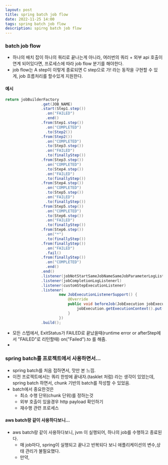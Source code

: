 ```yaml
---
layout: post
title: spring batch job flow
date: 2022-11-25 14:00
tags: spring batch job flow
description: spirng batch job flow
---
```


### batch job flow

- 하나의 배치 잡이 하나의 쿼리로 끝나는게 아니라, 여러번의 쿼리 + 외부 api 호출이 연계 되어있다면, 프로세스에 따라 job flow 분기를 해야한다.
- job flow는 A step이 이렇게 종료되면 C step으로 가! 라는 동작을 구현할 수 있게, job 흐름처리를 할수있게 지원한다.

#### 예시

```java
return jobBuilderFactory
                .get(JOB_NAME)
                .start(Step1.step())
                  .on("FAILED")
                  .end()
                .from(Step1.step())
                  .on("COMPLETED")
                  .to(Step2())
                .from(Step2())
                  .on("COMPLETED")
                  .to(Step3.step())
                  .on("FAILED")
                  .to(finallyStep())
                .from(Step3.step())
                  .on("COMPLETED")
                  .to(Step4.step())
                  .on("FAILED")
                  .to(finallyStep())
                .from(Step4.step())
                  .on("COMPLETED")
                  .to(Step5.step())
                  .on("FAILED")
                  .to(finallyStep())
                .from(Step5.step())
                  .on("COMPLETED")
                  .to(Step6.step())
                  .on("FAILED")
                  .to(finallyStep())
                .from(Step6.step())
                  .on("*")
                  .to(finallyStep())
                .from(finallyStep())
                  .on("FAILED")
                  .fail()
                .from(finallyStep())
                  .on("COMPLETED")
                  .end()
                .end()
                .listener(jobNotStartSameJobNameSameJobParameterLogListener)
                .listener(jobCompletionLogListenerl)
                .listener(customStepExecutionListener)
                .listener(
                        new JobExecutionListenerSupport() {
                            @Override
                            public void beforeJob(JobExecution jobExecution) {
                                jobExecution.getExecutionContext().put("jobName", JOB_NAME);
                            }
                        })
                .build();
```

- 모든 스텝에서, ExitStatus가 FAILED로 끝났을때(runtime error or afterStep에서 "FAILED"로 리턴할때) on("Failed").to 를 해줌.
-

### spring batch를 프로젝트에서 사용하면서...

- spring batch를 처음 접하면서, 맛만 본 느낌.
- 이전 프로젝트에서는 쿼리 한방에 끝내자.(tasklet 처럼) 라는 생각이 있었는데, spring batch 하면서, chunk 기반의 batch를 작성할 수 있었음.
- batch에서 중요한것은
  - 최소 수행 단위(chunk 단위)를 정하는것
  - 외부 호출이 있을경우 http payload 확인하기
  - 재수행 관련 프로세스

#### aws batch랑 같이 사용하다보니...

- aws batch랑 같이 사용하다보니, jvm 이 실행되어, 하나의 job를 수행하고 종료된다.
  - 매 job마다, spring이 실행되고 끝나고 반복되다 보니 애플리케이션의 변수,상태 관리가 불필요했다.
  - 만약,

